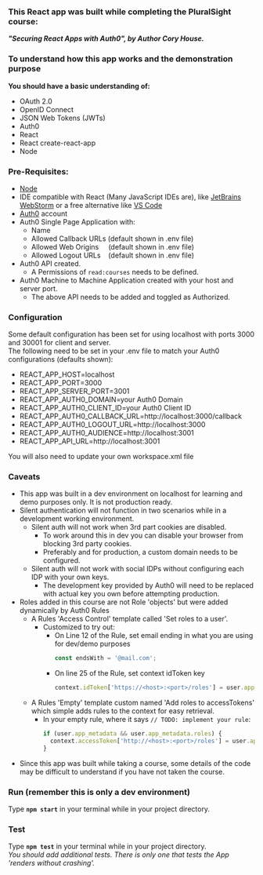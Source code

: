 ### This React app was built while completing the PluralSight course:  
***"Securing React Apps with Auth0", by Author Cory House.***

### To understand how this app works and the demonstration purpose
**You should have a basic understanding of:**
* OAuth 2.0
* OpenID Connect
* JSON Web Tokens (JWTs)
* Auth0
* React
* React create-react-app
* Node

### Pre-Requisites:

* [Node](https://nodejs.org)
* IDE compatible with React (Many JavaScript IDEs are), like [JetBrains WebStorm](https://www.jetbrains.com/webstorm/) or a free alternative like [VS Code](code.visualstudio.com)
* [Auth0](https://auth0.com/) account
* Auth0 Single Page Application with:
  * Name
  * Allowed Callback URLs&nbsp;(default shown in .env file)
  * Allowed Web Origins&nbsp;&nbsp;&nbsp;&nbsp;&nbsp;(default shown in .env file)
  * Allowed Logout URLs&nbsp;&nbsp;&nbsp;&nbsp;(default shown in .env file)
* Auth0 API created.
  * A Permissions of ```read:courses``` needs to be defined.
* Auth0 Machine to Machine Application created with your host and server port.
  * The above API needs to be added and toggled as Authorized.
  
### Configuration
Some default configuration has been set for using localhost with ports 3000 and 30001 for client and server.  
The following need to be set in your .env file to match your Auth0 configurations (defaults shown):

* REACT_APP_HOST=localhost
* REACT_APP_PORT=3000
* REACT_APP_SERVER_PORT=3001
* REACT_APP_AUTH0_DOMAIN=your Auth0 Domain
* REACT_APP_AUTH0_CLIENT_ID=your Auth0 Client ID
* REACT_APP_AUTH0_CALLBACK_URL=http://localhost:3000/callback
* REACT_APP_AUTH0_LOGOUT_URL=http://localhost:3000
* REACT_APP_AUTH0_AUDIENCE=http://localhost:3001
* REACT_APP_API_URL=http://localhost:3001

You will also need to update your own workspace.xml file

### Caveats
* This app was built in a dev environment on localhost for learning and demo purposes only. It is not production ready.
* Silent authentication will not function in two scenarios while in a development working environment.
  * Silent auth will not work when 3rd part cookies are disabled.
    * To work around this in dev you can disable your browser from blocking 3rd party cookies.
    * Preferably and for production, a custom domain needs to be configured.
  * Silent auth will not work with social IDPs without configuring each IDP with your own keys.
    * The development key provided by Auth0 will need to be replaced with actual key you own before attempting production.
* Roles added in this course are not Role 'objects' but were added dynamically by Auth0 Rules
  * A Rules 'Access Control' template called 'Set roles to a user'.
    * Customized to try out:
      * On Line 12 of the Rule, set email ending in what you are using for dev/demo purposes
        ```javascript
        const endsWith = '@mail.com';
        ```
      * On line 25 of the Rule, set context idToken key
        ```javascript
        context.idToken['https://<host>:<port>/roles'] = user.app_metadata.roles;
        ```
  * A Rules 'Empty' template custom named 'Add roles to accessTokens' which simple adds rules to the context for easy retrieval.
    * In your empty rule, where it says `````// TODO: implement your rule`````:  
      ```javascript
      if (user.app_metadata && user.app_metadata.roles) {
        context.accessToken['http://<host>:<port>/roles'] = user.app_metadata.roles; 
      }
      ```
* Since this app was built while taking a course, some details of the code may be difficult to understand if you have not taken the course.

### Run (remember this is only a dev environment)
Type **`npm start`** in your terminal while in your project directory.
### Test
Type **`npm test`** in your terminal while in your project directory.  
*You should add additional tests. There is only one that tests the App 'renders without crashing'.*
